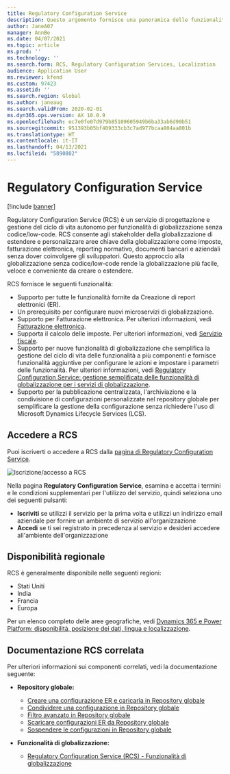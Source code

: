 ```yaml
---
title: Regulatory Configuration Service
description: Questo argomento fornisce una panoramica delle funzionalità di Regulatory Configuration Service (RCS) e spiega come accedere al servizio.
author: JaneA07
manager: AnnBe
ms.date: 04/07/2021
ms.topic: article
ms.prod: ''
ms.technology: ''
ms.search.form: RCS, Regulatory Configuration Services, Localization
audience: Application User
ms.reviewer: kfend
ms.custom: 97423
ms.assetid: ''
ms.search.region: Global
ms.author: janeaug
ms.search.validFrom: 2020-02-01
ms.dyn365.ops.version: AX 10.0.9
ms.openlocfilehash: ec7e0fe07d979b85109605949b6ba33ab6d99b51
ms.sourcegitcommit: 951393b05bf409333cb3c7ad977bcaa804aa801b
ms.translationtype: HT
ms.contentlocale: it-IT
ms.lasthandoff: 04/13/2021
ms.locfileid: "5890802"
---
```

# <a name="regulatory-configuration-service"></a>Regulatory Configuration Service

[!include [banner](../includes/banner.md)]

Regulatory Configuration Service (RCS) è un servizio di progettazione e gestione del ciclo di vita autonomo per funzionalità di globalizzazione senza codice/low-code. RCS consente agli stakeholder della globalizzazione di estendere e personalizzare aree chiave della globalizzazione come imposte, fatturazione elettronica, reporting normativo, documenti bancari e aziendali senza dover coinvolgere gli sviluppatori. Questo approccio alla globalizzazione senza codice/low-code rende la globalizzazione più facile, veloce e conveniente da creare o estendere.

RCS fornisce le seguenti funzionalità:

- Supporto per tutte le funzionalità fornite da Creazione di report elettronici (ER).
- Un prerequisito per configurare nuovi microservizi di globalizzazione.
- Supporto per Fatturazione elettronica. Per ulteriori informazioni, vedi [Fatturazione elettronica](/dynamics365-release-plan/2021wave1/finance-operations/dynamics365-finance/electronic-invoicing-add-on-dynamics-365-ga).
- Supporta il calcolo delle imposte. Per ulteriori informazioni, vedi [Servizio fiscale](/dynamics365-release-plan/2021wave1/finance-operations/dynamics365-finance/tax-service-preview).
- Supporto per nuove funzionalità di globalizzazione che semplifica la gestione del ciclo di vita delle funzionalità a più componenti e fornisce funzionalità aggiuntive per configurare le azioni e impostare i parametri delle funzionalità. Per ulteriori informazioni, vedi [Regulatory Configuration Service: gestione semplificata delle funzionalità di globalizzazione per i servizi di globalizzazione](/dynamics365-release-plan/2021wave1/finance-operations/dynamics365-finance/regulatory-configuration-service-simplified-globalization-feature-management-globalization-services).
- Supporto per la pubblicazione centralizzata, l'archiviazione e la condivisione di configurazioni personalizzate nel repository globale per semplificare la gestione della configurazione senza richiedere l'uso di Microsoft Dynamics Lifecycle Services (LCS).

## <a name="access-rcs"></a>Accedere a RCS

Puoi iscriverti o accedere a RCS dalla [pagina di Regulatory Configuration Service](https://marketing.configure.global.dynamics.com/).

![Iscrizione/accesso a RCS](media/202103_RCS%20Marketing%20page_updated_1.jpg)

Nella pagina **Regulatory Configuration Service**, esamina e accetta i termini e le condizioni supplementari per l'utilizzo del servizio, quindi seleziona uno dei seguenti pulsanti:

- **Iscriviti** se utilizzi il servizio per la prima volta e utilizzi un indirizzo email aziendale per fornire un ambiente di servizio all'organizzazione
- **Accedi** se ti sei registrato in precedenza al servizio e desideri accedere all'ambiente dell'organizzazione

## <a name="regional-availability"></a>Disponibilità regionale

RCS è generalmente disponibile nelle seguenti regioni:

- Stati Uniti
- India
- Francia
- Europa

Per un elenco completo delle aree geografiche, vedi [Dynamics 365 e Power Platform: disponibilità, posizione dei dati, lingua e localizzazione](https://aka.ms/dynamics_365_international_availability_deck).

## <a name="related-rcs-documentation"></a>Documentazione RCS correlata

Per ulteriori informazioni sui componenti correlati, vedi la documentazione seguente:

- **Repository globale:**

    - [Creare una configurazione ER e caricarla in Repository globale](rcs-global-repo-upload.md)
    - [Condividere una configurazione in Repository globale](rcs-global-repo-share-configuration.md)
    - [Filtro avanzato in Repository globale](enhanced-filtering-global-repo.md)
    - [Scaricare configurazioni ER da Repository globale](../../fin-ops-core/dev-itpro/analytics/er-download-configurations-global-repo.md)
    - [Sospendere le configurazioni in Repository globale](discontinuing-configurations-rcs-global-repo.md)

- **Funzionalità di globalizzazione:**

    - [Regulatory Configuration Service (RCS) - Funzionalità di globalizzazione](/dynamics365-release-plan/2021wave1/finance-operations/dynamics365-finance/regulatory-configuration-service-simplified-globalization-feature-management-globalization-services)